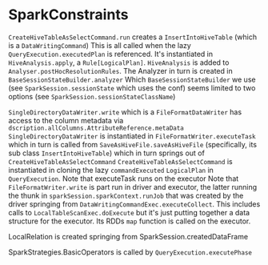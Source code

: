 # SparkConstraints

`CreateHiveTableAsSelectCommand.run` creates a `InsertIntoHiveTable` (which is a `DataWritingCommand`)
This is all called when the lazy `QueryExecution.executedPlan` is referenced.
It's instantiated in `HiveAnalysis.apply`, a `Rule[LogicalPlan]`.
`HiveAnalysis` is added to `Analyser.postHocResolutionRules`. The Analyzer in turn is created in `BaseSessionStateBuilder.analyzer`
Which `BaseSessionStateBuilder` we use (see `SparkSession.sessionState` which uses the conf) seems limited to two options (see `SparkSession.sessionStateClassName`)

`SingleDirectoryDataWriter.write` which is a `FileFormatDataWriter` has access to the column metadata via `dscription.allColumns.AttributeReference.metaData`
`SingleDirectoryDataWriter` is instantiated in `FileFormatWriter.executeTask` which in turn is called from `SaveAsHiveFile.saveAsHiveFile` (specifically, its sub class `InsertIntoHiveTable`) which in turn springs out of `CreateHiveTableAsSelectCommand`
`CreateHiveTableAsSelectCommand` is instantiated in cloning the lazy `commandExecuted` `LogicalPlan` in `QueryExecution`.
Note that executeTask runs on the executor
Note that `FileFormatWriter.write` is part run in driver and executor, the latter running the thunk in `sparkSession.sparkContext.runJob` that was created by the driver springing from `DataWritingCommandExec.executeCollect`. This includes calls to `LocalTableScanExec.doExecute` but it's just putting together a data structure for the executor. Its RDDs `map` function is  called on the executor.

LocalRelation is created springing from SparkSession.createdDataFrame

SparkStrategies.BasicOperators is called by `QueryExecution.executePhase`
